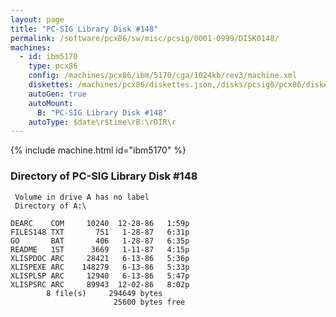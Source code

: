 ```yaml
---
layout: page
title: "PC-SIG Library Disk #148"
permalink: /software/pcx86/sw/misc/pcsig/0001-0999/DISK0148/
machines:
  - id: ibm5170
    type: pcx86
    config: /machines/pcx86/ibm/5170/cga/1024kb/rev3/machine.xml
    diskettes: /machines/pcx86/diskettes.json,/disks/pcsig0/pcx86/diskettes.json
    autoGen: true
    autoMount:
      B: "PC-SIG Library Disk #148"
    autoType: $date\r$time\rB:\rDIR\r
---
```


{% include machine.html id="ibm5170" %}

### Directory of PC-SIG Library Disk #148

     Volume in drive A has no label
     Directory of A:\

    DEARC    COM     10240  12-28-86   1:59p
    FILES148 TXT       751   1-28-87   6:31p
    GO       BAT       406   1-28-87   6:35p
    README   1ST      3669   1-11-87   4:15p
    XLISPDOC ARC     28421   6-13-86   5:36p
    XLISPEXE ARC    148279   6-13-86   5:33p
    XLISPLSP ARC     12940   6-13-86   5:47p
    XLISPSRC ARC     89943  12-02-86   8:02p
            8 file(s)     294649 bytes
                           25600 bytes free
